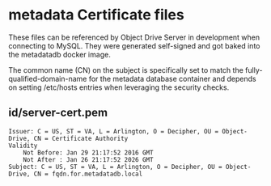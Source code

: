 # metadata Certificate files

These files can be referenced by Object Drive Server in development when connecting to MySQL. They were generated self-signed and got baked into the metadatadb docker image. 

The common name (CN) on the subject is specifically set to match the fully-qualified-domain-name for the metadata database container and depends on setting /etc/hosts entries when leveraging the security checks.

## id/server-cert.pem
```
Issuer: C = US, ST = VA, L = Arlington, O = Decipher, OU = Object-Drive, CN = Certificate Authority
Validity
    Not Before: Jan 29 21:17:52 2016 GMT
    Not After : Jan 26 21:17:52 2026 GMT
Subject: C = US, ST = VA, L = Arlington, O = Decipher, OU = Object-Drive, CN = fqdn.for.metadatadb.local
```